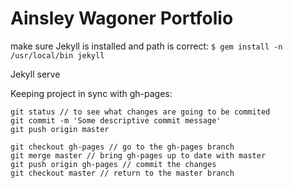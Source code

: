 
# Ainsley Wagoner Portfolio

make sure Jekyll is installed and path is correct:
```$ gem install -n /usr/local/bin jekyll```


Jekyll serve

Keeping project in sync with gh-pages:
```git add .
git status // to see what changes are going to be commited
git commit -m 'Some descriptive commit message'
git push origin master

git checkout gh-pages // go to the gh-pages branch
git merge master // bring gh-pages up to date with master
git push origin gh-pages // commit the changes
git checkout master // return to the master branch
```
